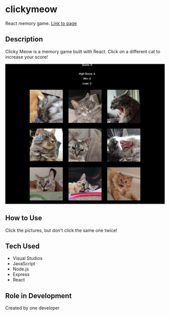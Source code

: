 # clickymeow
React memory game.
[Link to page](https://reekamaharaj.github.io/clickymeow/)

## Description
Clicky Meow is a memory game built with React. Click on a different cat to increase your score!

![](clickymeow.png)

## How to Use
Click the pictures, but don't click the same one twice!

## Tech Used

 - Visual Studios
 - JavaScript
 - Node.js
 - Express
 - React

## Role in Development
Created by one developer
